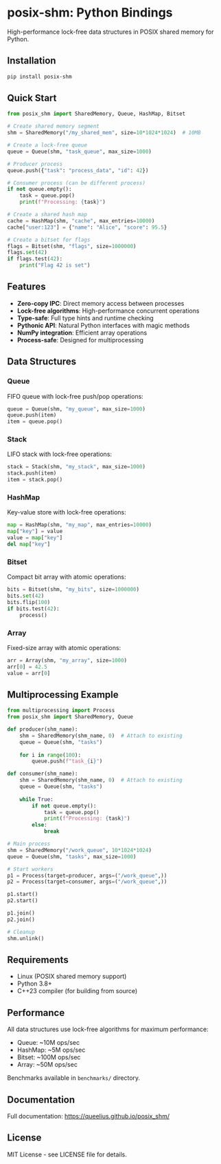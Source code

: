 # posix-shm: Python Bindings

High-performance lock-free data structures in POSIX shared memory for Python.

## Installation

```bash
pip install posix-shm
```

## Quick Start

```python
from posix_shm import SharedMemory, Queue, HashMap, Bitset

# Create shared memory segment
shm = SharedMemory("/my_shared_mem", size=10*1024*1024)  # 10MB

# Create a lock-free queue
queue = Queue(shm, "task_queue", max_size=1000)

# Producer process
queue.push({"task": "process_data", "id": 42})

# Consumer process (can be different process)
if not queue.empty():
    task = queue.pop()
    print(f"Processing: {task}")

# Create a shared hash map
cache = HashMap(shm, "cache", max_entries=10000)
cache["user:123"] = {"name": "Alice", "score": 95.5}

# Create a bitset for flags
flags = Bitset(shm, "flags", size=1000000)
flags.set(42)
if flags.test(42):
    print("Flag 42 is set")
```

## Features

- **Zero-copy IPC**: Direct memory access between processes
- **Lock-free algorithms**: High-performance concurrent operations
- **Type-safe**: Full type hints and runtime checking
- **Pythonic API**: Natural Python interfaces with magic methods
- **NumPy integration**: Efficient array operations
- **Process-safe**: Designed for multiprocessing

## Data Structures

### Queue
FIFO queue with lock-free push/pop operations:
```python
queue = Queue(shm, "my_queue", max_size=1000)
queue.push(item)
item = queue.pop()
```

### Stack
LIFO stack with lock-free operations:
```python
stack = Stack(shm, "my_stack", max_size=1000)
stack.push(item)
item = stack.pop()
```

### HashMap
Key-value store with lock-free operations:
```python
map = HashMap(shm, "my_map", max_entries=10000)
map["key"] = value
value = map["key"]
del map["key"]
```

### Bitset
Compact bit array with atomic operations:
```python
bits = Bitset(shm, "my_bits", size=1000000)
bits.set(42)
bits.flip(100)
if bits.test(42):
    process()
```

### Array
Fixed-size array with atomic operations:
```python
arr = Array(shm, "my_array", size=1000)
arr[0] = 42.5
value = arr[0]
```

## Multiprocessing Example

```python
from multiprocessing import Process
from posix_shm import SharedMemory, Queue

def producer(shm_name):
    shm = SharedMemory(shm_name, 0)  # Attach to existing
    queue = Queue(shm, "tasks")
    
    for i in range(100):
        queue.push(f"task_{i}")

def consumer(shm_name):
    shm = SharedMemory(shm_name, 0)  # Attach to existing
    queue = Queue(shm, "tasks")
    
    while True:
        if not queue.empty():
            task = queue.pop()
            print(f"Processing: {task}")
        else:
            break

# Main process
shm = SharedMemory("/work_queue", 10*1024*1024)
queue = Queue(shm, "tasks", max_size=1000)

# Start workers
p1 = Process(target=producer, args=("/work_queue",))
p2 = Process(target=consumer, args=("/work_queue",))

p1.start()
p2.start()

p1.join()
p2.join()

# Cleanup
shm.unlink()
```

## Requirements

- Linux (POSIX shared memory support)
- Python 3.8+
- C++23 compiler (for building from source)

## Performance

All data structures use lock-free algorithms for maximum performance:
- Queue: ~10M ops/sec
- HashMap: ~5M ops/sec  
- Bitset: ~100M ops/sec
- Array: ~50M ops/sec

Benchmarks available in `benchmarks/` directory.

## Documentation

Full documentation: https://queelius.github.io/posix_shm/

## License

MIT License - see LICENSE file for details.